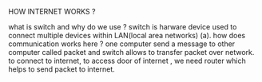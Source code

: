HOW INTERNET WORKS ?

what is switch and why do we use ?
switch is harware device used to connect multiple devices within LAN(local area networks)
   (a). how does communication works here ?
      one computer send a message to  other computer called packet and switch allows to transfer packet over network.
      to connect to internet, to access door of internet , we need router which helps to send packet to internet.

      